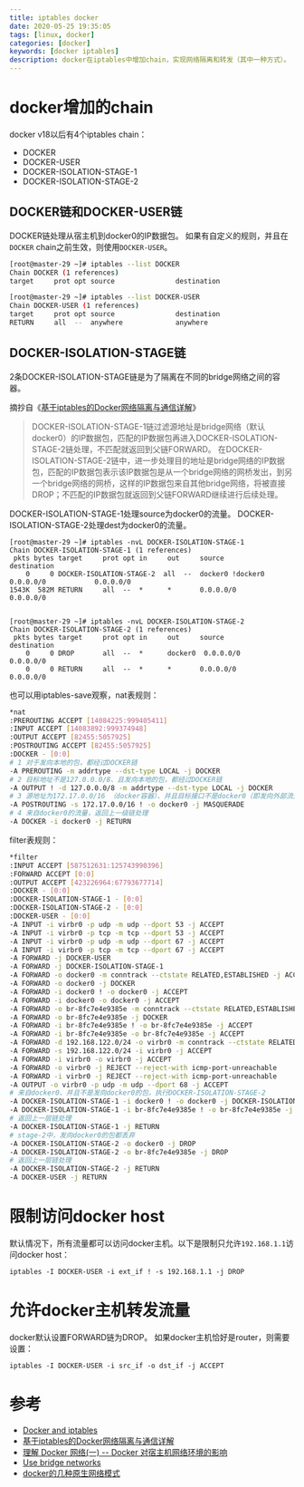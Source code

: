 ```yaml
---
title: iptables docker
date: 2020-05-25 19:35:05
tags: [linux, docker]
categories: [docker]
keywords: [docker iptables]
description: docker在iptables中增加chain，实现网络隔离和转发（其中一种方式）。
---
```


# docker增加的chain

docker v18以后有4个iptables chain：
- DOCKER
- DOCKER-USER
- DOCKER-ISOLATION-STAGE-1
- DOCKER-ISOLATION-STAGE-2
<!-- more -->


## DOCKER链和DOCKER-USER链

DOCKER链处理从宿主机到docker0的IP数据包。
如果有自定义的规则，并且在`DOCKER` chain之前生效，则使用`DOCKER-USER`。
```sh
[root@master-29 ~]# iptables --list DOCKER
Chain DOCKER (1 references)
target     prot opt source               destination

[root@master-29 ~]# iptables --list DOCKER-USER
Chain DOCKER-USER (1 references)
target     prot opt source               destination         
RETURN     all  --  anywhere             anywhere
```

## DOCKER-ISOLATION-STAGE链

2条DOCKER-ISOLATION-STAGE链是为了隔离在不同的bridge网络之间的容器。

摘抄自《[基于iptables的Docker网络隔离与通信详解](https://blog.csdn.net/taiyangdao/article/details/88844558)》
>DOCKER-ISOLATION-STAGE-1链过滤源地址是bridge网络（默认docker0）的IP数据包，匹配的IP数据包再进入DOCKER-ISOLATION-STAGE-2链处理，不匹配就返回到父链FORWARD。
>在DOCKER-ISOLATION-STAGE-2链中，进一步处理目的地址是bridge网络的IP数据包，匹配的IP数据包表示该IP数据包是从一个bridge网络的网桥发出，到另一个bridge网络的网桥，这样的IP数据包来自其他bridge网络，将被直接DROP；不匹配的IP数据包就返回到父链FORWARD继续进行后续处理。

DOCKER-ISOLATION-STAGE-1处理source为docker0的流量。
DOCKER-ISOLATION-STAGE-2处理dest为docker0的流量。
```
[root@master-29 ~]# iptables -nvL DOCKER-ISOLATION-STAGE-1
Chain DOCKER-ISOLATION-STAGE-1 (1 references)
 pkts bytes target     prot opt in     out     source               destination         
    0     0 DOCKER-ISOLATION-STAGE-2  all  --  docker0 !docker0  0.0.0.0/0            0.0.0.0/0           
1543K  582M RETURN     all  --  *      *       0.0.0.0/0            0.0.0.0/0           


[root@master-29 ~]# iptables -nvL DOCKER-ISOLATION-STAGE-2
Chain DOCKER-ISOLATION-STAGE-2 (1 references)
 pkts bytes target     prot opt in     out     source               destination         
    0     0 DROP       all  --  *      docker0  0.0.0.0/0            0.0.0.0/0           
    0     0 RETURN     all  --  *      *       0.0.0.0/0            0.0.0.0/0  
```

也可以用iptables-save观察，nat表规则：
```sh
*nat
:PREROUTING ACCEPT [14084225:999405411]
:INPUT ACCEPT [14083892:999374948]
:OUTPUT ACCEPT [82455:5057925]
:POSTROUTING ACCEPT [82455:5057925]
:DOCKER - [0:0]
# 1 对于发向本地的包，都经过DOCKER链
-A PREROUTING -m addrtype --dst-type LOCAL -j DOCKER
# 2 目标地址不是127.0.0.0/8、且发向本地的包，都经过DOCKER链
-A OUTPUT ! -d 127.0.0.0/8 -m addrtype --dst-type LOCAL -j DOCKER
# 3 源地址为172.17.0.0/16 （docker容器）、并且目标接口不是docker0（即发向外部流量），进行MASQUERADE（源地址转换成主机网卡的地址）。
-A POSTROUTING -s 172.17.0.0/16 ! -o docker0 -j MASQUERADE
# 4 来自docker0的流量，返回上一级链处理
-A DOCKER -i docker0 -j RETURN
```

filter表规则：
```sh
*filter
:INPUT ACCEPT [587512631:125743990396]
:FORWARD ACCEPT [0:0]
:OUTPUT ACCEPT [423226964:67793677714]
:DOCKER - [0:0]
:DOCKER-ISOLATION-STAGE-1 - [0:0]
:DOCKER-ISOLATION-STAGE-2 - [0:0]
:DOCKER-USER - [0:0]
-A INPUT -i virbr0 -p udp -m udp --dport 53 -j ACCEPT
-A INPUT -i virbr0 -p tcp -m tcp --dport 53 -j ACCEPT
-A INPUT -i virbr0 -p udp -m udp --dport 67 -j ACCEPT
-A INPUT -i virbr0 -p tcp -m tcp --dport 67 -j ACCEPT
-A FORWARD -j DOCKER-USER
-A FORWARD -j DOCKER-ISOLATION-STAGE-1
-A FORWARD -o docker0 -m conntrack --ctstate RELATED,ESTABLISHED -j ACCEPT
-A FORWARD -o docker0 -j DOCKER
-A FORWARD -i docker0 ! -o docker0 -j ACCEPT
-A FORWARD -i docker0 -o docker0 -j ACCEPT
-A FORWARD -o br-8fc7e4e9385e -m conntrack --ctstate RELATED,ESTABLISHED -j ACCEPT
-A FORWARD -o br-8fc7e4e9385e -j DOCKER
-A FORWARD -i br-8fc7e4e9385e ! -o br-8fc7e4e9385e -j ACCEPT
-A FORWARD -i br-8fc7e4e9385e -o br-8fc7e4e9385e -j ACCEPT
-A FORWARD -d 192.168.122.0/24 -o virbr0 -m conntrack --ctstate RELATED,ESTABLISHED -j ACCEPT
-A FORWARD -s 192.168.122.0/24 -i virbr0 -j ACCEPT
-A FORWARD -i virbr0 -o virbr0 -j ACCEPT
-A FORWARD -o virbr0 -j REJECT --reject-with icmp-port-unreachable
-A FORWARD -i virbr0 -j REJECT --reject-with icmp-port-unreachable
-A OUTPUT -o virbr0 -p udp -m udp --dport 68 -j ACCEPT
# 来自docker0、并且不是发向docker0的包，执行DOCKER-ISOLATION-STAGE-2
-A DOCKER-ISOLATION-STAGE-1 -i docker0 ! -o docker0 -j DOCKER-ISOLATION-STAGE-2
-A DOCKER-ISOLATION-STAGE-1 -i br-8fc7e4e9385e ! -o br-8fc7e4e9385e -j DOCKER-ISOLATION-STAGE-2
# 返回上一层链处理
-A DOCKER-ISOLATION-STAGE-1 -j RETURN
# stage-2中，发向docker0的包都丢弃
-A DOCKER-ISOLATION-STAGE-2 -o docker0 -j DROP
-A DOCKER-ISOLATION-STAGE-2 -o br-8fc7e4e9385e -j DROP
# 返回上一层链处理
-A DOCKER-ISOLATION-STAGE-2 -j RETURN
-A DOCKER-USER -j RETURN
```


# 限制访问docker host

默认情况下，所有流量都可以访问docker主机。以下是限制只允许`192.168.1.1`访问docker host：
```
iptables -I DOCKER-USER -i ext_if ! -s 192.168.1.1 -j DROP
```

# 允许docker主机转发流量

docker默认设置FORWARD链为DROP。
如果docker主机恰好是router，则需要设置：
```
iptables -I DOCKER-USER -i src_if -o dst_if -j ACCEPT
```


# 参考

- [Docker and iptables](https://docs.docker.com/network/iptables/#add-iptables-policies-before-dockers-rules)
- [基于iptables的Docker网络隔离与通信详解](https://blog.csdn.net/taiyangdao/article/details/88844558)
- [理解 Docker 网络(一) -- Docker 对宿主机网络环境的影响](https://zhuanlan.zhihu.com/p/59538531)
- [Use bridge networks](https://docs.docker.com/network/bridge/)
- [docker的几种原生网络模式](https://www.cnblogs.com/wshenjin/p/9720067.html)

